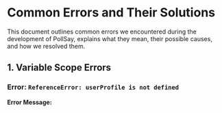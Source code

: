 # Common Errors and Their Solutions

This document outlines common errors we encountered during the development of PollSay, explains what they mean, their possible causes, and how we resolved them.

## 1. Variable Scope Errors

### Error: `ReferenceError: userProfile is not defined`

**Error Message:**
